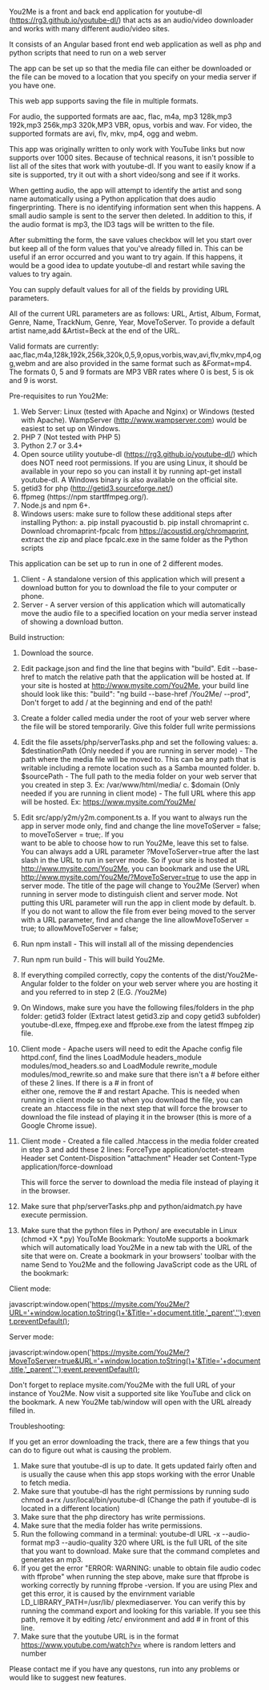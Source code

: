 You2Me is a front and back end application for youtube-dl (https://rg3.github.io/youtube-dl/) that acts as an audio/video downloader and works with many different audio/video sites.

It consists of an Angular based front end web application as well as php and python scripts that need to run on a web server

The app can be set up so that the media file can either be downloaded or the file can be moved to a location that you specify on your media server if you have one. 

This web app supports saving the file in multiple formats.

For audio, the supported formats are aac, flac, m4a, mp3 128k,mp3 192k,mp3 256k,mp3 320k,MP3 VBR, opus, vorbis and wav.
For video, the supported formats are avi, flv, mkv, mp4, ogg and webm.

This app was originally written to only work with YouTube links but now supports over 1000 sites. Because of technical reasons, it isn't possible to list all of the sites that work with youtube-dl. If you want to easily know if a site is supported, try it out with a short video/song and see if it works.

When getting audio, the app will attempt to identify the artist and song name automatically using a Python application that does audio fingerprinting. There is no identifying information sent when this happens. A small audio sample is sent to the server then deleted. In addition to this, if the audio format is mp3, the ID3 tags will be written to the file.

After submitting the form, the save values checkbox will let you start over but keep all of the form values that you've already filled in. This can be useful if an error occurred and you want to try again. If this happens, it would be a good idea to update youtube-dl and restart while saving the values to try again.

You can supply default values for all of the fields by providing URL parameters.

All of the current URL parameters are as follows: URL, Artist, Album, Format, Genre, Name, TrackNum, Genre, Year, MoveToServer. To provide a default artist name,add &Artist=Beck at the end of the URL. 

Valid formats are currently: aac,flac,m4a,128k,192k,256k,320k,0,5,9,opus,vorbis,wav,avi,flv,mkv,mp4,ogg,webm and are also provided in the same format such as &Format=mp4. The formats 0, 5 and 9 formats are MP3 VBR rates where 0 is best, 5 is ok and 9 is worst.

Pre-requisites to run You2Me:
1. Web Server: Linux (tested with Apache and Nginx) or Windows (tested with Apache). WampServer (http://www.wampserver.com) would be easiest to set up on Windows.
2. PHP 7 (Not tested with PHP 5) 
3. Python 2.7 or 3.4+
4. Open source utility youtube-dl (https://rg3.github.io/youtube-dl/) which does NOT need root permissions. If you are using Linux, it should be available in your repo so you can install it by running apt-get install youtube-dl. A Windows binary is also available on the official site.
5. getid3 for php (http://getid3.sourceforge.net/) 
6. ffpmeg (https://npm startffmpeg.org/). 
7. Node.js and npm 6+.
8. Windows users: make sure to follow these additional steps after installing Python:
   a. pip install pyacoustid
   b. pip install chromaprint
   c. Download chromaprint-fpcalc from https://acoustid.org/chromaprint, extract the zip and place fpcalc.exe in the same folder as the Python scripts

This application can be set up to run in one of 2 different modes. 

1. Client - A standalone version of this application which will present a download button for you to download the file to your computer or phone.
2. Server - A server version of this application which will automatically move the audio file to a specified location on your media server instead of showing a download button.

Build instruction:
1. Download the source.
2. Edit package.json and find the line that begins with "build". Edit --base-href to match the relative path that the application will be hosted at. If     your site is hosted at http://www.mysite.com/You2Me, your build line should look like this: "build": "ng build --base-href /You2Me/ --prod", Don't       forget to add / at the beginning and end of the path!
3. Create a folder called media under the root of your web server where the file will be stored temporarily. Give this folder full write permissions 
4. Edit the file assets/php/serverTasks.php and set the following values: 
     a. $destinationPath (Only needed if you are running in server mode) - The path where the media file will be moved to. This can be any path that is     writable including a remote location such as a Samba mounted folder.
     b. $sourcePath - The full path to the media folder on your web server that you created in step 3. Ex: /var/www/html/media/
     c. $domain (Only needed if you are running in client mode) - The full URL where this app will be hosted. Ex: https://www.mysite.com/You2Me/
5. Edit src/app/y2m/y2m.component.ts 
     a. If you want to always run the app in server mode only, find and change the line moveToServer = false; to moveToServer = true;. If you    
        want to be able to choose how to run You2Me, leave this set to false. You can always add a URL parameter ?MoveToServer=true after the last slash in the URL to run in server mode. So if your site is hosted at http://www.mysite.com/You2Me, you can bookmark and use the URL http://www.mysite.com/You2Me/?MoveToServer=true to use the app in server mode. The title of the page will change to You2Me (Server) when running in server mode to distinguish client and server mode. Not putting this URL parameter will run the app in client mode by default.
     b. If you do not want to allow the file from ever being moved to the server with a URL parameter, find and change the line allowMoveToServer = true;   to allowMoveToServer = false;
6. Run npm install - This will install all of the missing dependencies
7. Run npm run build - This will build You2Me.
8. If everything compiled correctly, copy the contents of the dist/You2Me-Angular folder to the folder on your web server where you are hosting it and you referred to in step 2 (E.G. /You2Me)
9. On Windows, make sure you have the following files/folders in the php folder: getid3 folder (Extract latest getid3.zip and copy getid3 subfolder) youtube-dl.exe, ffmpeg.exe and ffprobe.exe from the latest ffmpeg zip file.
10. Client mode - Apache users will need to edit the Apache config file httpd.conf, find the lines LoadModule headers_module modules/mod_headers.so and      LoadModule rewrite_module modules/mod_rewrite.so and make sure that there isn't a # before either of these 2 lines. If there is a # in front of  
    either one, remove the # and restart Apache. This is needed when running in client mode so that when you download the file, you can create an .htaccess file in the next step that will force the browser to download the file instead of playing it in the browser (this is more of a Google Chrome issue).
11. Client mode - Created a file called .htaccess in the media folder created in step 3 and add these 2 lines:
    ForceType application/octet-stream
    Header set Content-Disposition "attachment"
    Header set Content-Type application/force-download

    This will force the server to download the media file instead of playing it in the browser.
12. Make sure that php/serverTasks.php and python/aidmatch.py have execute permission.
13. Make sure that the python files in Python/ are executable in Linux (chmod +X *.py)
YouToMe Bookmark:
YoutoMe supports a bookmark which will automatically load You2Me in a new tab with the URL of the site that were on. Create a bookmark in your browsers' toolbar with the name Send to You2Me and the following JavaScript code as the URL of the bookmark:

Client mode:

javascript:window.open('https://mysite.com/You2Me/?URL='+window.location.toString()+'&Title='+document.title,'_parent','');event.preventDefault();

Server mode:

javascript:window.open('https://mysite.com/You2Me/?MoveToServer=true&URL='+window.location.toString()+'&Title='+document.title,'_parent','');event.preventDefault();

Don't forget to replace mysite.com/You2Me with the full URL of your instance of You2Me. Now visit a supported site like YouTube and click on the bookmark. A new You2Me tab/window will open with the URL already filled in. 

Troubleshooting: 

If you get an error downloading the track, there are a few things that you can do to figure out what is causing the problem.

1. Make sure that youtube-dl is up to date. It gets updated fairly often and is usually the cause when this app stops working with the error Unable to      fetch media.
2. Make sure that youtube-dl has the right permissions by running sudo chmod a+rx /usr/local/bin/youtube-dl (Change the path if youtube-dl is located in    a different location)
3. Make sure that the php directory has write permissions.
4. Make sure that the media folder has write permissions. 
5. Run the following command in a terminal: youtube-dl URL -x --audio-format mp3 --audio-quality 320 where URL is the full URL of the site that you want    to download. Make sure that the command completes and generates an mp3.
6. If you get the error "ERROR: WARNING: unable to obtain file audio codec with ffprobe" when running the step above, make sure that ffprobe is working     correctly by running ffprobe -version. If you are using Plex and get this error, it is caused by the envirnment variable LD_LIBRARY_PATH=/usr/lib/       plexmediaserver. You can verify this by running the command export and looking for this variable. If you see this path, remove it by editing /etc/       environment and add # in front of this line.
7. Make sure that the youtube URL is in the format https://www.youtube.com/watch?v=<YOUTUBEID> where <YOUTUBEID> is random letters and number

Please contact me if you have any questons, run into any problems or would like to suggest new features. 